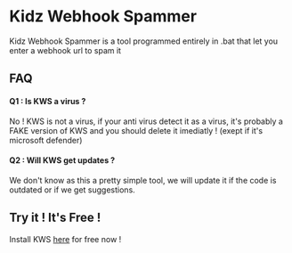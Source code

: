 
# Kidz Webhook Spammer

Kidz Webhook Spammer is a tool programmed entirely in .bat that let you enter a webhook url to spam it


## FAQ

#### Q1 : Is KWS a virus ?

No ! KWS is not a virus, if your anti virus detect it as a virus, it's probably a FAKE version of KWS and you should delete it imediatly ! (exept if it's microsoft defender)

#### Q2 : Will KWS get updates ?

We don't know as this a pretty simple tool, we will update it if the code is outdated or if we get suggestions.


## Try it ! It's Free !

Install KWS [here](https://github.com/KidzOfficial/KidzWebhookSpamer/releases) for free now !
